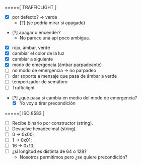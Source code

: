 =====[ TRAFFICLIGHT ]
- [x] por defecto? -> verde
  - [?] (se podría mirar si apagado)
- [?] apagar o encender?
  - No parece una api poco ambigua.
- [x] rojo, ámbar, verde
- [x] cambiar el color de la luz
- [x] cambiar a siguiente
- [x] modo de emergencia (ámbar parpadeante)
- [ ] no modo de emergencia -> no parpadeo
- [ ] dar soporte a mensaje que pasa de ámbar a verde
- [ ] temporizador de semáforo
- [ ] Trafficlight
- [?] ¿qué pasa si cambia en medio del modo de emergencia?
  - [x] Yo voy a tirar precondición

=====[ ISO 8583 ]
- [ ] Recibe binario por constructor (string).
- [ ] Devuelve hexadecimal (string).
- [ ] 0 -> 0x00;
- [ ] 1 -> 0x01;
- [ ] 16 -> 0x10;
- [ ] ¿si longitud es distinta de 64 o 128?
  - Nosotros permitimos pero ¿se quiere precondición?